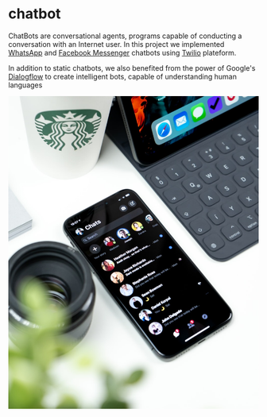 # chatbot

ChatBots are conversational agents, programs capable of conducting a conversation with an Internet user. In this project we implemented [WhatsApp](./whatsapp/) and [Facebook Messenger](./messenger/) chatbots using [Twilio](https://www.twilio.com) plateform.

In addition to static chatbots, we also benefited from the power of Google's [Dialogflow](https://dialogflow.cloud.google.com/) to create intelligent bots, capable of understanding human languages

<img src="./messenger/images/chat.jpg" alt="chatbot">
